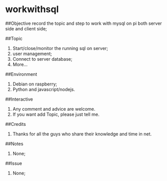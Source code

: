 # workwithsql

##Objective
  record the topic and step to work with mysql on pi both server side and client side;

##Topic
1. Start/close/monitor the running sql on server;
2. user management;
3. Connect to server database;
4. More...

##Environment
1. Debian on raspberry;
2. Python and javascript/nodejs.

##Interactive
1. Any comment and advice are welcome.
2. If you want add Topic, please just tell me.

##Credits
1. Thanks for all the guys who share their knowledge and time in net.

##Notes
1. None;

##Issue
1. None;
